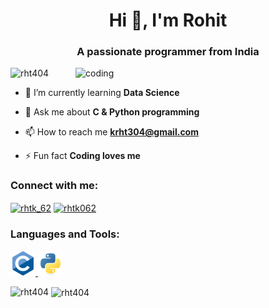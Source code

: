 <h1 align="center">Hi 👋, I'm Rohit</h1>
<h3 align="center">A passionate programmer from India</h3>
<img align="right" alt="coding" width="400" src="https://cdn.videoplasty.com/animation/chill-coding-programming-lo-fi-animation-stock-animation-21874-1024x576.jpg">

<p align="left"> <img src="https://komarev.com/ghpvc/?username=rht404&label=Profile%20views&color=0e75b6&style=flat" alt="rht404" /> </p>

- 🌱 I’m currently learning **Data Science**

- 💬 Ask me about **C & Python programming**

- 📫 How to reach me **krht304@gmail.com**

- ⚡ Fun fact **Coding loves me**

<h3 align="left">Connect with me:</h3>
<p align="left">
<a href="https://instagram.com/rhtk_62" target="blank"><img align="center" src="https://raw.githubusercontent.com/rahuldkjain/github-profile-readme-generator/master/src/images/icons/Social/instagram.svg" alt="rhtk_62" height="30" width="40" /></a>
<a href="https://www.hackerrank.com/rhtk062" target="blank"><img align="center" src="https://raw.githubusercontent.com/rahuldkjain/github-profile-readme-generator/master/src/images/icons/Social/hackerrank.svg" alt="rhtk062" height="30" width="40" /></a>
</p>

<h3 align="left">Languages and Tools:</h3>
<p align="left"> <a href="https://www.cprogramming.com/" target="_blank" rel="noreferrer"> <img src="https://raw.githubusercontent.com/devicons/devicon/master/icons/c/c-original.svg" alt="c" width="40" height="40"/> </a> <a href="https://www.python.org" target="_blank" rel="noreferrer"> <img src="https://raw.githubusercontent.com/devicons/devicon/master/icons/python/python-original.svg" alt="python" width="40" height="40"/> </a> </p>

<p><img align="left" src="https://github-readme-stats.vercel.app/api/top-langs?username=rht404&show_icons=true&locale=en&layout=compact" alt="rht404" /></p>

<p>&nbsp;<img align="center" src="https://github-readme-stats.vercel.app/api?username=rht404&show_icons=true&locale=en" alt="rht404" /></p>
